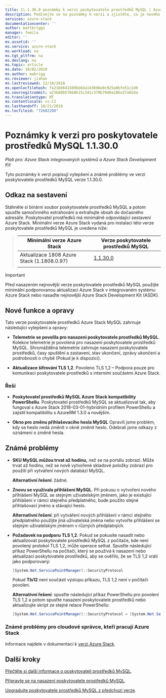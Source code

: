 ```yaml
---
title: 1\.1.30.0 poznámky k verzi poskytovatele prostředků MySQL | Azure Stack Microsoft Docs
description: Podívejte se na poznámky k verzi a zjistěte, co je nového Azure Stack ve 1.1.30.0 aktualizace poskytovatele prostředků MySQL.
services: azure-stack
documentationcenter: ''
author: mattbriggs
manager: femila
editor: ''
ms.assetid: ''
ms.service: azure-stack
ms.workload: na
ms.tgt_pltfrm: na
ms.devlang: na
ms.topic: article
ms.date: 10/02/2019
ms.author: mabrigg
ms.reviewer: jiahan
ms.lastreviewed: 12/10/2018
ms.openlocfilehash: fa21bb641589bb6da143696e0c925a0bfe51c1d0
ms.sourcegitcommit: a23b80b57668615c341c370b70d0a106a37a02da
ms.translationtype: MT
ms.contentlocale: cs-CZ
ms.lasthandoff: 10/21/2019
ms.locfileid: "72682208"
---
```

# <a name="mysql-resource-provider-11300-release-notes"></a>Poznámky k verzi pro poskytovatele prostředků MySQL 1.1.30.0

*Platí pro: Azure Stack integrovaných systémů a Azure Stack Development Kit*

Tyto poznámky k verzi popisují vylepšení a známé problémy ve verzi poskytovatele prostředků MySQL verze 1.1.30.0.

## <a name="build-reference"></a>Odkaz na sestavení
Stáhněte si binární soubor poskytovatele prostředků MySQL a potom spusťte samočinného extrahování a extrahujte obsah do dočasného adresáře. Poskytovatel prostředků má minimálně odpovídající sestavení Azure Stack. Minimální verze Azure Stack vydaná pro instalaci této verze poskytovatele prostředků MySQL je uvedena níže:

> |Minimální verze Azure Stack|Verze poskytovatele prostředků MySQL|
> |-----|-----|
> |Aktualizace 1808 Azure Stack (1.1808.0.97)|[1.1.30.0](https://aka.ms/azurestackmysqlrp11300)|
> |     |     |

> [!IMPORTANT]
> Před nasazením nejnovější verze poskytovatele prostředků MySQL použijte minimální podporovanou aktualizaci Azure Stack v integrovaném systému Azure Stack nebo nasaďte nejnovější Azure Stack Development Kit (ASDK).

## <a name="new-features-and-fixes"></a>Nové funkce a opravy
Tato verze poskytovatele prostředků Azure Stack MySQL zahrnuje následující vylepšení a opravy:

- **Telemetrie se povolila pro nasazení poskytovatele prostředků MySQL**. Kolekce telemetrie je povolená pro nasazení poskytovatele prostředků MySQL. Shromážděná telemetrie zahrnuje nasazení poskytovatele prostředků, časy spuštění a zastavení, stav ukončení, zprávy ukončení a podrobnosti o chybě (Pokud je k dispozici).

- **Aktualizace šifrování TLS 1,2**. Povoleno TLS 1,2 – Podpora pouze pro komunikaci poskytovatele prostředků s interními součástmi Azure Stack. 

### <a name="fixes"></a>Řeší

- **Poskytovatel prostředků MySQL Azure Stack kompatibility PowerShellu**. Poskytovatel prostředků MySQL se aktualizoval tak, aby fungoval s Azure Stack 2018-03-01-hybridním profilem PowerShellu a zajistil kompatibilitu s AzureRM 1.3.0 a novějším.

- **Okno pro změnu přihlašovacího hesla MySQL** Opravili jsme problém, kdy se heslo nedá změnit v okně změnit heslo. Odebrali jsme odkazy z oznámení o změně hesla.

## <a name="known-issues"></a>Známé problémy

- **SKU MySQL můžou trvat až hodinu,** než se na portálu zobrazí. Může trvat až hodinu, než se nově vytvořené skladové položky zobrazí pro použití při vytváření nových databází MySQL.

    **Alternativní řešení**: žádné.

- **Znovu se využívala přihlášení MySQL**. Při pokusu o vytvoření nového přihlášení MySQL se stejným uživatelským jménem, jako je existující přihlášení v rámci stejného předplatného, bude použito stejné přihlašovací jméno a stávající heslo.

    **Alternativní řešení**: při vytváření nových přihlášení v rámci stejného předplatného použijte jiná uživatelská jména nebo vytvořte přihlášení se stejným uživatelským jménem v různých předplatných.

- **Požadavek na podporu TLS 1,2**. Pokud se pokusíte nasadit nebo aktualizovat poskytovatele prostředků MySQL z počítače, kde není povolený protokol TLS 1,2, může operace selhat. Spusťte následující příkaz PowerShellu na počítači, který se používá k nasazení nebo aktualizaci poskytovatele prostředků, aby se ověřilo, že se TLS 1,2 vrátí jako podporovaný:

  ```powershell
  [System.Net.ServicePointManager]::SecurityProtocol
  ```

  Pokud **Tls12** není součástí výstupu příkazu, TLS 1,2 není v počítači povolen.

    **Alternativní řešení**: spusťte následující příkaz PowerShellu pro povolení TLS 1,2 a potom spusťte nasazení poskytovatele prostředků nebo aktualizujte skript ze stejné relace PowerShellu:

    ```powershell
    [System.Net.ServicePointManager]::SecurityProtocol = [System.Net.SecurityProtocolType]::Tls12
    ```
 
### <a name="known-issues-for-cloud-admins-operating-azure-stack"></a>Známé problémy pro cloudové správce, kteří pracují Azure Stack
Informace najdete v dokumentaci k [verzi Azure Stack](azure-stack-servicing-policy.md).

## <a name="next-steps"></a>Další kroky
[Přečtěte si další informace o poskytovateli prostředků MySQL](azure-stack-mysql-resource-provider.md).

[Připravte se na nasazení poskytovatele prostředků MySQL](azure-stack-mysql-resource-provider-deploy.md#prerequisites).

[Upgradujte poskytovatele prostředků MySQL z předchozí verze](azure-stack-mysql-resource-provider-update.md). 
